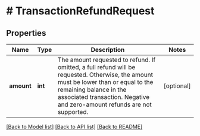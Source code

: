 # # TransactionRefundRequest

## Properties

Name | Type | Description | Notes
------------ | ------------- | ------------- | -------------
**amount** | **int** | The amount requested to refund.  If omitted, a full refund will be requested.  Otherwise, the amount must be lower than or equal to the remaining balance in the associated transaction.  Negative and zero-amount refunds are not supported. | [optional]

[[Back to Model list]](../../README.md#models) [[Back to API list]](../../README.md#endpoints) [[Back to README]](../../README.md)
